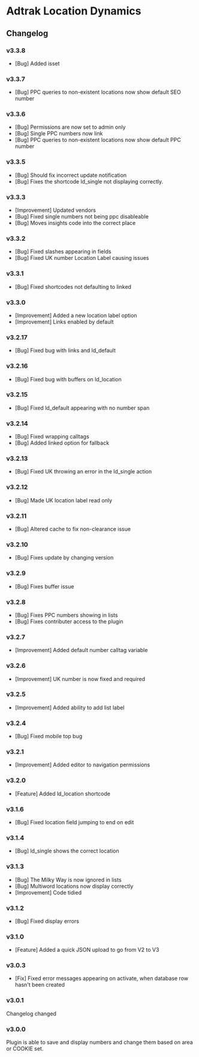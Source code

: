 # Adtrak Location Dynamics
## Changelog

### v3.3.8
- [Bug] Added isset

### v3.3.7
- [Bug] PPC queries to non-existent locations now show default SEO number

### v3.3.6
- [Bug] Permissions are now set to admin only
- [Bug] Single PPC numbers now link
- [Bug] PPC queries to non-existent locations now show default PPC number

### v3.3.5
- [Bug] Should fix incorrect update notification
- [Bug] Fixes the shortcode ld_single not displaying correctly.

### v3.3.3
- [Improvement] Updated vendors
- [Bug] Fixed single numbers not being ppc disableable
- [Bug] Moves insights code into the correct place

### v3.3.2
- [Bug] Fixed slashes appearing in fields
- [Bug] Fixed UK number Location Label causing issues

### v3.3.1
- [Bug] Fixed shortcodes not defaulting to linked

### v3.3.0
- [Improvement] Added a new location label option
- [Improvement] Links enabled by default

### v3.2.17
- [Bug] Fixed bug with links and ld_default

### v3.2.16
- [Bug] Fixed bug with buffers on ld_location

### v3.2.15
- [Bug] Fixed ld_default appearing with no number span

### v3.2.14
- [Bug] Fixed <a> wrapping calltags
- [Bug] Added linked option for fallback

### v3.2.13
- [Bug] Fixed UK throwing an error in the ld_single action

### v3.2.12
- [Bug] Made UK location label read only

### v3.2.11
- [Bug] Altered cache to fix non-clearance issue

### v3.2.10
- [Bug] Fixes update by changing version

### v3.2.9
- [Bug] Fixes buffer issue

### v3.2.8
- [Bug] Fixes PPC numbers showing in lists
- [Bug] Fixes contributer access to the plugin

### v3.2.7
- [Improvement] Added default number calltag variable

### v3.2.6
- [Improvement] UK number is now fixed and required

### v3.2.5
- [Improvement] Added ability to add list label

### v3.2.4
- [Bug] Fixed mobile top bug

### v3.2.1
- [Improvement] Added editor to navigation permissions

### v3.2.0
- [Feature] Added ld_location shortcode

### v3.1.6
- [Bug] Fixed location field jumping to end on edit

### v3.1.4
- [Bug] ld_single shows the correct location

### v3.1.3
- [Bug] The Milky Way is now ignored in lists
- [Bug] Multiword locations now display correctly
- [Improvement] Code tidied

### v3.1.2
- [Bug] Fixed display errors

### v3.1.0
- [Feature] Added a quick JSON upload to go from V2	to V3

### v3.0.3
- [Fix] Fixed error messages appearing on activate, when database row hasn't been created

### v3.0.1
Changelog changed

### v3.0.0
Plugin is able to save and display numbers and change them based on area or COOKIE set.
